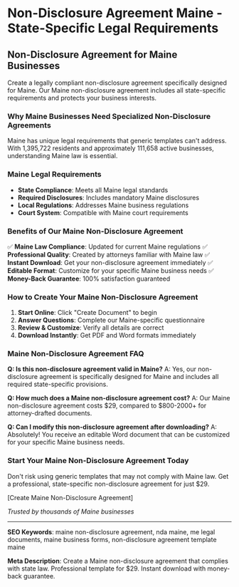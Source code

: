 # Non-Disclosure Agreement Maine - State-Specific Legal Requirements

## Non-Disclosure Agreement for Maine Businesses

Create a legally compliant non-disclosure agreement specifically designed for Maine. Our Maine non-disclosure agreement includes all state-specific requirements and protects your business interests.

### Why Maine Businesses Need Specialized Non-Disclosure Agreements

Maine has unique legal requirements that generic templates can't address. With 1,395,722 residents and approximately 111,658 active businesses, understanding Maine law is essential.

### Maine Legal Requirements

- **State Compliance**: Meets all Maine legal standards
- **Required Disclosures**: Includes mandatory Maine disclosures
- **Local Regulations**: Addresses Maine business regulations
- **Court System**: Compatible with Maine court requirements

### Benefits of Our Maine Non-Disclosure Agreement

✅ **Maine Law Compliance**: Updated for current Maine regulations
✅ **Professional Quality**: Created by attorneys familiar with Maine law
✅ **Instant Download**: Get your non-disclosure agreement immediately
✅ **Editable Format**: Customize for your specific Maine business needs
✅ **Money-Back Guarantee**: 100% satisfaction guaranteed

### How to Create Your Maine Non-Disclosure Agreement

1. **Start Online**: Click "Create Document" to begin
2. **Answer Questions**: Complete our Maine-specific questionnaire
3. **Review & Customize**: Verify all details are correct
4. **Download Instantly**: Get PDF and Word formats immediately

### Maine Non-Disclosure Agreement FAQ

**Q: Is this non-disclosure agreement valid in Maine?**
A: Yes, our non-disclosure agreement is specifically designed for Maine and includes all required state-specific provisions.

**Q: How much does a Maine non-disclosure agreement cost?**
A: Our Maine non-disclosure agreement costs $29, compared to $800-2000+ for attorney-drafted documents.

**Q: Can I modify this non-disclosure agreement after downloading?**
A: Absolutely! You receive an editable Word document that can be customized for your specific Maine business needs.

### Start Your Maine Non-Disclosure Agreement Today

Don't risk using generic templates that may not comply with Maine law. Get a professional, state-specific non-disclosure agreement for just $29.

[Create Maine Non-Disclosure Agreement]

*Trusted by thousands of Maine businesses*

---

**SEO Keywords**: maine non-disclosure agreement, nda maine, me legal documents, maine business forms, non-disclosure agreement template maine

**Meta Description**: Create a Maine non-disclosure agreement that complies with state law. Professional template for $29. Instant download with money-back guarantee.
